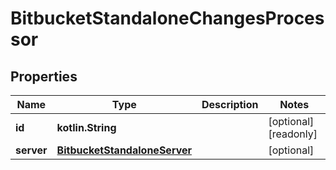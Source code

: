 
# BitbucketStandaloneChangesProcessor

## Properties
Name | Type | Description | Notes
------------ | ------------- | ------------- | -------------
**id** | **kotlin.String** |  |  [optional] [readonly]
**server** | [**BitbucketStandaloneServer**](BitbucketStandaloneServer.md) |  |  [optional]



